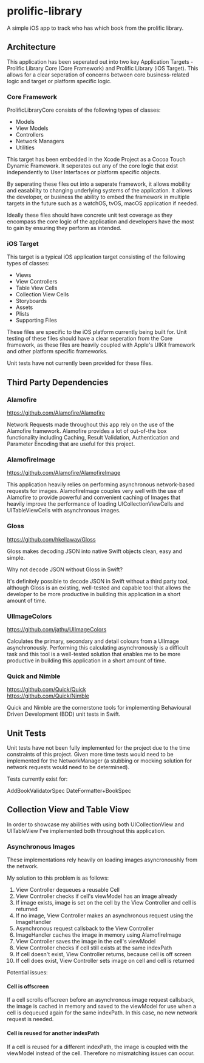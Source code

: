 # prolific-library
A simple iOS app to track who has which book from the prolific library.

## Architecture

This application has been seperated out into two key Application Targets - Prolific Library Core (Core Framework) and Prolific Library (iOS Target). This allows for a clear seperation of concerns between core business-related logic and target or platform specific logic.

### Core Framework

ProlificLibraryCore consists of the following types of classes:

- Models
- View Models
- Controllers
- Network Managers
- Utilities

This target has been embedded in the Xcode Project as a Cocoa Touch Dynamic Framework. It seperates out any of the core logic that exist independently to User Interfaces or platform specific objects.

By seperating these files out into a seperate framework, it allows mobility and easability to changing underlying systems of the application. It allows the developer, or business the ability to embed the framework in multiple targets in the future such as a watchOS, tvOS, macOS application if needed.

Ideally these files should have concrete unit test coverage as they encompass the core logic of the application and developers have the most to gain by ensuring they perform as intended.

### iOS Target

This target is a typical iOS application target consisting of the following types of classes:

- Views
- View Controllers
- Table View Cells
- Collection View Cells
- Storyboards
- Assets
- Plists
- Supporting Files

These files are specific to the iOS platform currently being built for. Unit testing of these files should have a clear seperation from the Core framework, as these files are heavily coupled with Apple's UIKit framework and other platform specific frameworks.

Unit tests have not currently been provided for these files.

## Third Party Dependencies

### Alamofire

https://github.com/Alamofire/Alamofire

Network Requests made throughout this app rely on the use of the Alamofire framework. Alamofire provides a lot of out-of-the box functionality including Caching, Result Validation, Authentication and Parameter Encoding that are useful for this project.

### AlamofireImage

https://github.com/Alamofire/AlamofireImage

This application heavily relies on performing asynchronous network-based requests for images. AlamofireImage couples very well with the use of Alamofire to provide powerful and convenient caching of Images that heavily improve the performance of loading UICollectionViewCells and UITableViewCells with asynchronous images.

### Gloss

https://github.com/hkellaway/Gloss

Gloss makes decoding JSON into native Swift objects clean, easy and simple.

Why not decode JSON without Gloss in Swift?

It's definitely possible to decode JSON in Swift without a third party tool, although Gloss is an existing, well-tested and capable tool that allows the developer to be more productive in building this application in a short amount of time.

### UIImageColors

https://github.com/jathu/UIImageColors

Calculates the primary, secondary and detail colours from a UIImage asynchronously. Performing this calculating asynchronously is a difficult task and this tool is a well-tested solution that enables me to be more productive in building this application in a short amount of time.

### Quick and Nimble

https://github.com/Quick/Quick
<br>https://github.com/Quick/Nimble

Quick and Nimble are the cornerstone tools for implementing Behavioural Driven Development (BDD) unit tests in Swift.

## Unit Tests

Unit tests have not been fully implemented for the project due to the time constraints of this project. Given more time tests would need to be implemented for the NetworkManager (a stubbing or mocking solution for network requests would need to be determined).

Tests currently exist for:

AddBookValidatorSpec
DateFormatter+BookSpec

## Collection View and Table View

In order to showcase my abilities with using both UICollectionView and UITableView I've implemented both throughout this application. 

### Asynchronous Images

These implementations rely heavily on loading images asyncronoushly from the network.

My solution to this problem is as follows:

1. View Controller dequeues a reusable Cell
2. View Controller checks if cell's viewModel has an image already
3. If image exists, image is set on the cell by the View Controller and cell is returned
4. If no image, View Controller makes an asynchronous request using the ImageHandler
5. Asynchronous request callsback to the View Controller
6. ImageHandler caches the image in memory using AlamofireImage
7. View Controller saves the image in the cell's viewModel
6. View Controller checks if cell still exists at the same indexPath
7. If cell doesn't exist, View Controller returns, because cell is off screen
8. If cell does exist, View Controller sets image on cell and cell is returned

Potential issues:

#### Cell is offscreen

If a cell scrolls offscreen before an asynchronous image request callsback, the image is cached in memory and saved to the viewModel for use when a cell is dequeued again for the same indexPath. In this case, no new network request is needed.

#### Cell is reused for another indexPath

If a cell is reused for a different indexPath, the image is coupled with the viewModel instead of the cell. Therefore no mismatching issues can occur.




